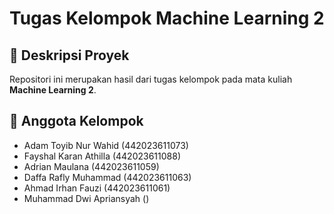 # Tugas Kelompok Machine Learning 2

## 📌 Deskripsi Proyek
Repositori ini merupakan hasil dari tugas kelompok pada mata kuliah **Machine Learning 2**.

## 👥 Anggota Kelompok
- Adam Toyib Nur Wahid (442023611073)
- Fayshal Karan Athilla (442023611088)
- Adrian Maulana (442023611059)
- Daffa Rafly Muhammad (442023611063)
- Ahmad Irhan Fauzi (442023611061)
- Muhammad Dwi Apriansyah ()

